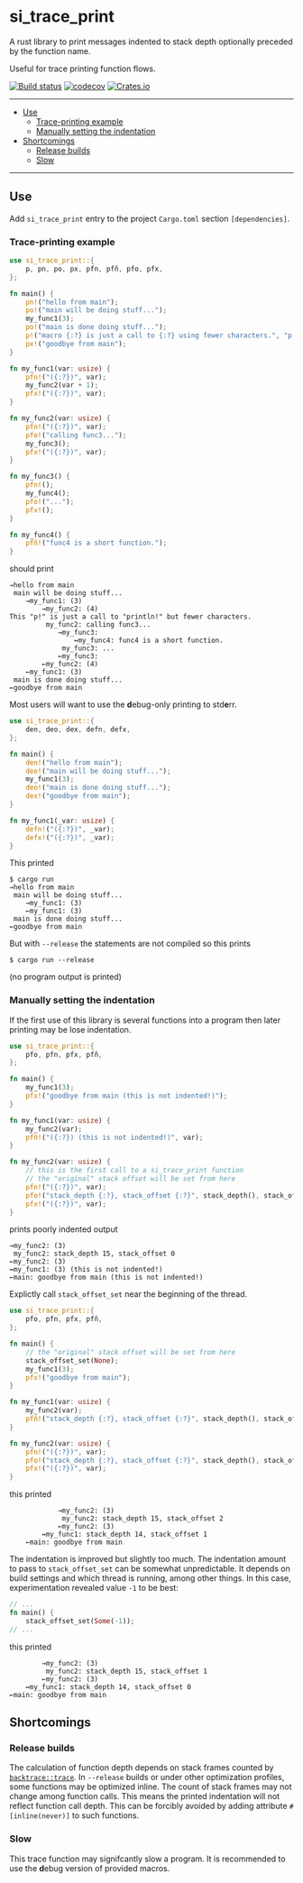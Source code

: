 # si_trace_print<!-- omit in TOC -->

A rust library to print messages indented to stack depth optionally preceded by the function name.

Useful for trace printing function flows.

[![Build status](https://github.com/jtmoon79/si_trace_print/actions/workflows/rust.yml/badge.svg)](https://github.com/jtmoon79/si_trace_print/actions/workflows/rust.yml/badge.svg)
[![codecov](https://codecov.io/gh/jtmoon79/si_trace_print/branch/main/graph/badge.svg?token=Q2OXTL7U02)](https://codecov.io/gh/jtmoon79/si_trace_print)
[![Crates.io](https://img.shields.io/crates/v/si_trace_print.svg)](https://crates.io/crates/si_trace_print)

---

<!-- TOC generated by Markdown All In One -->
- [Use](#use)
  - [Trace-printing example](#trace-printing-example)
  - [Manually setting the indentation](#manually-setting-the-indentation)
- [Shortcomings](#shortcomings)
  - [Release builds](#release-builds)
  - [Slow](#slow)

---

## Use

Add `si_trace_print` entry to the project `Cargo.toml` section `[dependencies]`.

### Trace-printing example

```rust
use si_trace_print::{
    p, pn, po, px, pfn, pfñ, pfo, pfx,
};

fn main() {
    pn!("hello from main");
    po!("main will be doing stuff...");
    my_func1(3);
    po!("main is done doing stuff...");
    p!("macro {:?} is just a call to {:?} using fewer characters.", "p!", "println!");
    px!("goodbye from main");
}

fn my_func1(var: usize) {
    pfn!("({:?})", var);
    my_func2(var + 1);
    pfx!("({:?})", var);
}

fn my_func2(var: usize) {
    pfn!("({:?})", var);
    pfo!("calling func3...");
    my_func3();
    pfx!("({:?})", var);
}

fn my_func3() {
    pfn!();
    my_func4();
    pfo!("...");
    pfx!();
}

fn my_func4() {
    pfñ!("func4 is a short function.");
}
```

should print

```text
→hello from main
 main will be doing stuff...
    →my_func1: (3)
        →my_func2: (4)
This "p!" is just a call to "println!" but fewer characters.
         my_func2: calling func3...
            →my_func3:
                ↔my_func4: func4 is a short function.
             my_func3: ...
            ←my_func3:
        ←my_func2: (4)
    ←my_func1: (3)
 main is done doing stuff...
←goodbye from main
```

Most users will want to use the **d**ebug-only printing to std**e**rr.

```rust
use si_trace_print::{
    den, deo, dex, defn, defx,
};

fn main() {
    den!("hello from main");
    deo!("main will be doing stuff...");
    my_func1(3);
    deo!("main is done doing stuff...");
    dex!("goodbye from main");
}

fn my_func1(_var: usize) {
    defn!("({:?})", _var);
    defx!("({:?})", _var);
}
```

This printed

```text
$ cargo run
→hello from main
 main will be doing stuff...
    →my_func1: (3)
    ←my_func1: (3)
 main is done doing stuff...
←goodbye from main
```

But with `--release` the statements are not compiled so this prints

<!-- markdownlint-disable commands-show-output -->
```text
$ cargo run --release
```
<!-- markdownlint-enable commands-show-output -->

(no program output is printed)

### Manually setting the indentation

If the first use of this library is several functions into a program then
later printing may be lose indentation.

```rust
use si_trace_print::{
    pfo, pfn, pfx, pfñ,
};

fn main() {
    my_func1(3);
    pfx!("goodbye from main (this is not indented!)");
}

fn my_func1(var: usize) {
    my_func2(var);
    pfñ!("({:?}) (this is not indented!)", var);
}

fn my_func2(var: usize) {
    // this is the first call to a si_trace_print function
    // the "original" stack offset will be set from here
    pfn!("({:?})", var);
    pfo!("stack_depth {:?}, stack_offset {:?}", stack_depth(), stack_offset());
    pfx!("({:?})", var);
}
```

prints poorly indented output

```text
→my_func2: (3)
 my_func2: stack_depth 15, stack_offset 0
←my_func2: (3)
↔my_func1: (3) (this is not indented!)
←main: goodbye from main (this is not indented!)
```

Explictly call `stack_offset_set` near the beginning of the thread.

```rust
use si_trace_print::{
    pfo, pfn, pfx, pfñ,
};

fn main() {
    // the "original" stack offset will be set from here
    stack_offset_set(None);
    my_func1(3);
    pfx!("goodbye from main");
}

fn my_func1(var: usize) {
    my_func2(var);
    pfñ!("stack_depth {:?}, stack_offset {:?}", stack_depth(), stack_offset());
}

fn my_func2(var: usize) {
    pfn!("({:?})", var);
    pfo!("stack_depth {:?}, stack_offset {:?}", stack_depth(), stack_offset());
    pfx!("({:?})", var);
}
```

this printed

```text
            →my_func2: (3)
             my_func2: stack_depth 15, stack_offset 2
            ←my_func2: (3)
        ↔my_func1: stack_depth 14, stack_offset 1
    ←main: goodbye from main
```

The indentation is improved but slightly too much.
The indentation amount to pass to `stack_offset_set` can be somewhat unpredictable.
It depends on build settings and which thread is running, among other things.
In this case, experimentation revealed value `-1` to be best:

```rust
// ...
fn main() {
    stack_offset_set(Some(-1));
// ...
```

this printed

```text
        →my_func2: (3)
         my_func2: stack_depth 15, stack_offset 1
        ←my_func2: (3)
    ↔my_func1: stack_depth 14, stack_offset 0
←main: goodbye from main
```

## Shortcomings

### Release builds

The calculation of function depth depends on stack frames counted by
[`backtrace::trace`]. In `--release` builds or under other optimization profiles, some functions may be optimized inline.
The count of stack frames may not change among function calls.
This means the printed indentation will not reflect function call depth.
This can be forcibly avoided by adding attribute `#[inline(never)]` to such
functions.

### Slow

This trace function may signifcantly slow a program. It is recommended to
use the **d**ebug version of provided macros.

<!-- links -->

[`backtrace::trace`]: https://docs.rs/backtrace/0.3.66/backtrace/fn.trace.html
